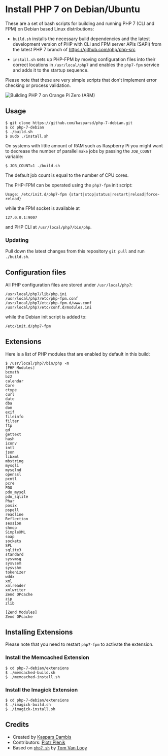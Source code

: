 # Install PHP 7 on Debian/Ubuntu

These are a set of bash scripts for building and running PHP 7 (CLI and FPM) on Debian based Linux distributions:

- `build.sh` installs the necessary build dependencies and the latest development version of PHP with CLI and FPM server APIs (SAPI) from the latest PHP 7 branch of https://github.com/php/php-src

- `install.sh` sets up PHP-FPM by moving configuration files into their correct locations in `/usr/local/php7` and enables the `php7-fpm` service and adds it to the startup sequence.

Please note that these are very simple scripts that don't implement error checking or process validation.

![Building PHP 7 on Orange Pi Zero (ARM)](https://kaspars.net/wp-content/uploads/2017/02/orange-pi-zero-php7-build.png)


## Usage

	$ git clone https://github.com/kasparsd/php-7-debian.git
	$ cd php-7-debian
	$ ./build.sh
	$ sudo ./install.sh

On systems with little amount of RAM such as Raspberry Pi you might want to decrease the number of parallel `make` jobs by passing the `JOB_COUNT` variable:

	$ JOB_COUNT=1 ./build.sh

The default job count is equal to the number of CPU cores.

The PHP-FPM can be operated using the `php7-fpm` init script:

	Usage: /etc/init.d/php7-fpm {start|stop|status|restart|reload|force-reload}

while the FPM socket is available at

	127.0.0.1:9007

and PHP CLI at `/usr/local/php7/bin/php`.

### Updating

Pull down the latest changes from this repository `git pull` and run `./build.sh`.


## Configuration files

All PHP configuration files are stored under `/usr/local/php7`:

	/usr/local/php7/lib/php.ini
	/usr/local/php7/etc/php-fpm.conf
	/usr/local/php7/etc/php-fpm.d/www.conf
	/usr/local/php7/etc/conf.d/modules.ini

while the Debian init script is added to:

	/etc/init.d/php7-fpm


## Extensions

Here is a list of PHP modules that are enabled by default in this build:

	$ /usr/local/php7/bin/php -m
	[PHP Modules]
	bcmath
	bz2
	calendar
	Core
	ctype
	curl
	date
	dba
	dom
	exif
	fileinfo
	filter
	ftp
	gd
	gettext
	hash
	iconv
	intl
	json
	libxml
	mbstring
	mysqli
	mysqlnd
	openssl
	pcntl
	pcre
	PDO
	pdo_mysql
	pdo_sqlite
	Phar
	posix
	pspell
	readline
	Reflection
	session
	shmop
	SimpleXML
	soap
	sockets
	SPL
	sqlite3
	standard
	sysvmsg
	sysvsem
	sysvshm
	tokenizer
	wddx
	xml
	xmlreader
	xmlwriter
	Zend OPcache
	zip
	zlib

	[Zend Modules]
	Zend OPcache


## Installing Extensions

Please note that you need to restart `php7-fpm` to activate the extension.

### Install the Memcached Extension

	$ cd php-7-debian/extensions
	$ ./memcached-build.sh
	$ ./memcached-install.sh

### Install the Imagick Extension

	$ cd php-7-debian/extensions
	$ ./imagick-build.sh
	$ ./imagick-install.sh


## Credits

- Created by [Kaspars Dambis](https://kaspars.net)
- Contributors: [Piotr Plenik](https://github.com/jupeter)
- Based on [`php7.sh`](https://gist.github.com/tvlooy/953a7c0658e70b573ab4) by [Tom Van Looy](http://www.intracto.com/nl/blog/running-symfony2-on-php7)
